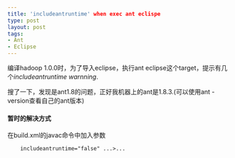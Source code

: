 ```yaml
--- 
title: 'includeantruntime' when exec ant eclispe
type: post
layout: post
tags: 
- Ant
- Eclipse
---
```


编译hadoop 1.0.0时，为了导入eclipse，执行ant eclipse这个target，提示有几个*includeantruntime warnning*.

搜了一下，发现是ant1.8的问题，正好我机器上的ant是1.8.3.(可以使用ant -version查看自己的ant版本)

#### 暂时的解决方式

在build.xml的javac命令中加入参数

		includeantruntime="false" ...>...
